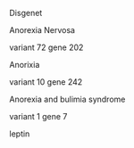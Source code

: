 Disgenet

Anorexia Nervosa

variant 72
gene 202

Anorixia 

variant 10
gene 242

Anorexia and bulimia syndrome

variant 1 
gene 7

leptin
